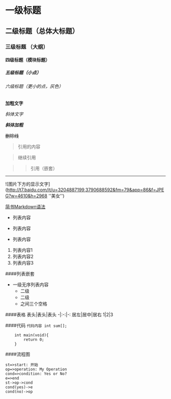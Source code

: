 # 一级标题
## 二级标题（总体大标题）
### 三级标题 （大纲）
#### 四级标题（模块标题）
##### 五级标题（小点）
###### 六级标题（更小的点，灰色）

**加粗文字**

*斜体文字*

***斜体加粗***

~~删除线~~


>引用的内容

>继续引用

>>引用（嵌套）


----

![图片下方的显示文字](http://t7.baidu.com/it/u=3204887199,3790688592&fm=79&app=86&f=JPEG?w=4610&h=2968 ''美女'')

[简书Markdown语法](https://www.jianshu.com/p/191d1e21f7ed/ "简书Markdown语法")

- 列表内容
+ 列表内容
* 列表内容

1. 列表内容1
2. 列表内容2
3. 列表内容3

####列表嵌套
- 一级无序列表内容
   + 二级
   + 二级
   + 之间三个空格


####表格
表头|表头|表头
-|:-:|-:
居左|居中|居右
1|2|3


####代码
`代码内容 int sum[];`

```
    int main(void){
        return 0;
    }
```


####流程图
```flow
st=>start: 开始
op=>operation: My Operation
cond=>condition: Yes or No?
e=>end
st->op->cond
cond(yes)->e
cond(no)->op
```




